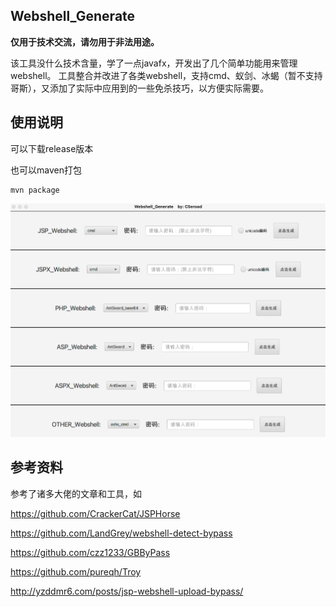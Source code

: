 ## Webshell_Generate
**仅用于技术交流，请勿用于非法用途。**

该工具没什么技术含量，学了一点javafx，开发出了几个简单功能用来管理webshell。
工具整合并改进了各类webshell，支持cmd、蚁剑、冰蝎（暂不支持哥斯），又添加了实际中应用到的一些免杀技巧，以方便实际需要。

## 使用说明
可以下载release版本

也可以maven打包
```
mvn package 
```

![image-20220519102709278](images/:Users:cseroad:typora:java高级:images:image-20220519102709278.png)


## 参考资料

参考了诸多大佬的文章和工具，如

https://github.com/CrackerCat/JSPHorse

https://github.com/LandGrey/webshell-detect-bypass

https://github.com/czz1233/GBByPass

https://github.com/pureqh/Troy

http://yzddmr6.com/posts/jsp-webshell-upload-bypass/

